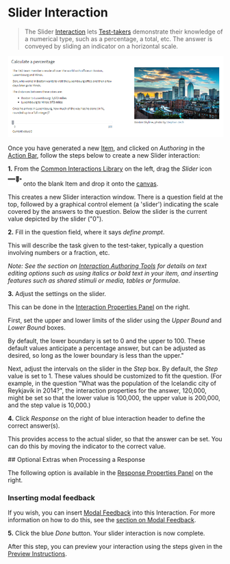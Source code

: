# Slider Interaction

> The Slider [Interaction](../appendix/glossary.md#interaction) lets [Test-takers](../appendix/glossary.md#test-taker) demonstrate their knowledge of a numerical type, such as a percentage, a total, etc. The answer is conveyed by sliding an indicator on a horizontal scale.

![Slider Interaction](../resources/delivery/interactions/qti/slider.png)

Once you have generated a new [Item](../appendix/glossary.md#item), and clicked on *Authoring* in the [Action Bar](../appendix/glossary.md#action-bar), follow the steps below to create a new Slider interaction:

**1.** From the [Common Interactions Library](../appendix/glossary.md#common-interactions-library) on the left, drag the *Slider* icon ![Sliuder](../resources/_icons/slider.png) onto the blank Item and drop it onto the [canvas](../appendix/glossary.md#canvas).

This creates a new Slider interaction window. There is a question field at the top, followed by a graphical control element (a 'slider') indicating the scale covered by the answers to the question. Below the slider is the current value depicted by the slider ("0").

**2.** Fill in the question field, where it says _define prompt_. 

This will describe the task given to the test-taker, typically a question involving numbers or a fraction, etc. 

*Note: See the section on [Interaction Authoring Tools](../interactions/interaction-authoring-tools.md) for details on text editing options such as using italics or bold text in your item, and inserting features such as shared stimuli or media, tables or formulae.*

**3.** Adjust the settings on the slider.

This can be done in the [Interaction Properties Panel](../appendix/glossary.md#interaction-properties-panel) on the right.

First, set the upper and lower limits of the slider using the *Upper Bound* and *Lower Bound* boxes.

By default, the lower boundary is set to 0 and the upper to 100. These default values anticipate a percentage answer, but can be adjusted as desired, so long as the lower boundary is less than the upper."

Next, adjust the intervals on the slider in the *Step* box. By default, the *Step* value is set to 1. These values should be customized to fit the question. (For example, in the question "What was the population of the Icelandic city of Reykjavik in 2014?", the interaction properties for the answer, 120,000, might be set so that the lower value is 100,000, the upper value is 200,000, and the step value is 10,000.)

**4.** Click *Response* on the right of blue interaction header to define the correct answer(s).

This provides access to the actual slider, so that the answer can be set. You can do this by moving the indicator to the correct value. 

<aside class="optional-extras">
## Optional Extras when Processing a Response

The following option is available in the [Response Properties Panel](../appendix/glossary.md#response-properties-panel) on the right.

### Inserting modal feedback

If you wish, you can insert [Modal Feedback](../appendix/glossary.md#modal-feedback) into this Interaction. For more information on how to do this, see the [section on Modal Feedback](../items/modal-feedback.md).
</aside>


**5.** Click the blue *Done* button. Your slider interaction is now complete.

After this step, you can preview your interaction using the steps given in the [Preview Instructions](../items/preview.md).
